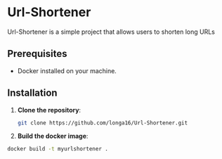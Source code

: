 # Url-Shortener
Url-Shortener is a simple project that allows users to shorten long URLs

## Prerequisites

- Docker installed on your machine.

## Installation

1. **Clone the repository**:
   ```sh
   git clone https://github.com/longa16/Url-Shortener.git

2. **Build the docker image**:
  ```sh
  docker build -t myurlshortener .

 
